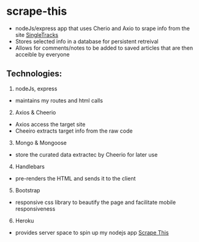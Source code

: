 # scrape-this
- nodeJs/express app that uses Cherio and Axio to srape info from the site [SingleTracks](https://www.singletracks.com/)
- Stores selected info in a database for persistent retreival
- Allows for comments/notes to be added to saved articles that are then acceible by everyone


## Technologies: 

1. nodeJs, express
  - maintains my routes and html calls
  
2. Axios & Cheerio
  - Axios access the target site
  - Cheeiro extracts target info from the raw code
  
3. Mongo & Mongoose
  - store the curated data extractec by Cheerio for later use
  
4. Handlebars
  - pre-renders the HTML and sends it to the client
  
5. Bootstrap
  - responsive css library to beautify the page and facilitate mobile responsiveness
  
6. Heroku
  - provides server space to spin up my nodejs app [Scrape This](https://scrape-this-sz.herokuapp.com/)
